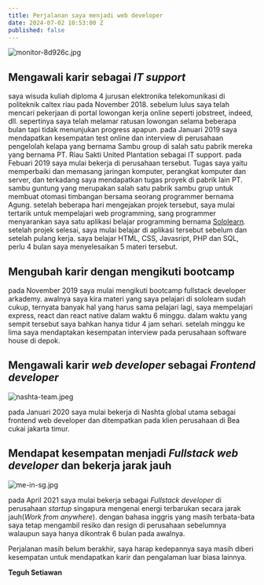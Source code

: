 ```yaml
---
title: Perjalanan saya menjadi web developer
date: 2024-07-02 10:53:00 Z
published: false
---
```


![monitor-8d926c.jpg](/uploads/monitor-8d926c.jpg)

## Mengawali karir sebagai *IT support*

saya wisuda kuliah diploma 4 jurusan elektronika telekomunikasi di politeknik caltex riau pada November 2018. sebelum lulus saya telah mencari pekerjaan di portal lowongan kerja online seperti jobstreet, indeed, dll. sepertinya saya telah melamar ratusan lowongan selama beberapa bulan tapi tidak menunjukan progress apapun. pada Januari 2019 saya mendapatkan kesempatan test online dan interview di perusahaan pengelolah kelapa yang bernama Sambu group di salah satu pabrik mereka yang bernama PT. Riau Sakti United Plantation sebagai IT support. pada Febuari 2019 saya mulai bekerja di perusahaan tersebut. Tugas saya yaitu memperbaiki dan memasang jaringan komputer, perangkat komputer dan server, dan terkadang saya mendapatkan tugas proyek di pabrik lain PT. sambu guntung yang merupakan salah satu pabrik sambu grup untuk membuat otomasi timbangan bersama seorang programmer bernama Agung. setelah beberapa hari mengejakan projek tersebut, saya mulai tertarik untuk mempelajari web programming, sang programmer menyarankan saya satu aplikasi belajar programming bernama [Sololearn](https://sololearn.com). setelah projek selesai, saya mulai belajar di aplikasi tersebut sebelum dan setelah pulang kerja. saya belajar HTML, CSS, Javasript, PHP dan SQL, perlu 4 bulan saya menyelesaikan 5 materi tersebut.

## Mengubah karir dengan mengikuti bootcamp

pada November 2019 saya mulai mengikuti bootcamp fullstack developer arkademy. awalnya saya kira materi yang saya pelajari di sololearn sudah cukup, ternyata banyak hal yang harus sama pelajari lagi, saya mempelajari express, react dan react native dalam waktu 6 minggu. dalam waktu yang sempit tersebut saya bahkan hanya tidur 4 jam sehari. setelah minggu ke lima saya mendaptakan kesempatan interview pada perusahaan software house di depok.

## Mengawali karir *web developer* sebagai *Frontend developer*

![nashta-team.jpeg](/uploads/nashta-team.jpeg)

pada Januari 2020 saya mulai bekerja di Nashta global utama sebagai frontend web developer dan ditempatkan pada klien perusahaan di Bea cukai jakarta timur.

## Mendapat kesempatan menjadi *Fullstack web developer* dan bekerja jarak jauh

![me-in-sg.jpg](/api/v2/sites/6680f0b7aaaf324772b0e8ef/source/_uploads/me-in-sg.jpg?download "foto di merlion ketika mengujungi kantor perusahaan di singapura")

pada April 2021 saya mulai bekerja sebagai *Fullstack developer* di perusahaan *startup* singapura mengenai energi terbarukan secara jarak jauh(*Work from anywhere*). dengan bahasa inggris yang masih terbata-bata saya tetap mengambil resiko dan resign di perusahaan sebelumnya walaupun saya hanya dikontrak 6 bulan pada awalnya.

Perjalanan masih belum berakhir, saya harap kedepannya saya masih diberi kesempatan untuk mendapatkan karir dan pengalaman luar biasa lainnya.

**Teguh Setiawan**